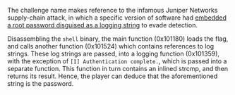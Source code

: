 The challenge name makes reference to the infamous Juniper Networks supply-chain attack, in which a specific version of software had [embedded a root password disguised as a logging string](https://www.rapid7.com/blog/post/2015/12/20/cve-2015-7755-juniper-screenos-authentication-backdoor/) to evade detection.

Disassembling the `shell` binary, the main function (0x101180) loads the flag, and calls another function (0x101524) which contains references to log strings.
These log strings are passed, into a logging function (0x101359), with the exception of `[I] Authentication complete.`, which is passed into a separate function. This function in turn contains an inlined strcmp, and then returns its result. Hence, the player can deduce that the aforementioned string is the password.
